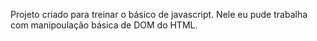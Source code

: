 Projeto criado para treinar o básico de javascript.
Nele eu pude trabalha com manipoulação básica de DOM do HTML. 